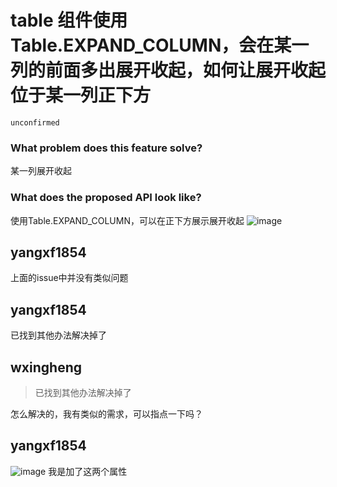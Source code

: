 # table 组件使用Table.EXPAND_COLUMN，会在某一列的前面多出展开收起，如何让展开收起位于某一列正下方

`unconfirmed`

### What problem does this feature solve?

某一列展开收起

### What does the proposed API look like?

使用Table.EXPAND_COLUMN，可以在正下方展示展开收起
![image](https://user-images.githubusercontent.com/33971031/222078861-c33e483b-c3ae-49c4-aacc-4240ca2aab17.png)

<!-- generated by ant-design-issue-helper. DO NOT REMOVE -->

## yangxf1854

上面的issue中并没有类似问题

## yangxf1854

已找到其他办法解决掉了

## wxingheng

> 已找到其他办法解决掉了

怎么解决的，我有类似的需求，可以指点一下吗？

## yangxf1854

![image](https://user-images.githubusercontent.com/33971031/234549541-fb35c006-e4ac-4e51-9cfb-ce8c588ebf35.png)
我是加了这两个属性
